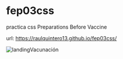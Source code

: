# fep03css
practica css 
Preparations Before Vaccine

url: https://raulquintero13.github.io/fep03css/


![landingVacunación](https://user-images.githubusercontent.com/2847834/170640543-438f0a27-3844-4f58-9c6e-bba61a6eba72.png)
